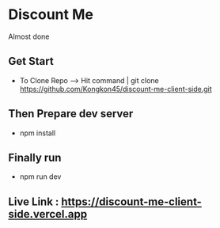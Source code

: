 # Discount Me

Almost done

## Get Start

- To Clone Repo --> Hit command | git clone https://github.com/Kongkon45/discount-me-client-side.git

## Then Prepare dev server

- npm install

## Finally run

- npm run dev


## Live Link : https://discount-me-client-side.vercel.app